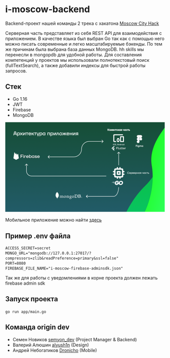 # i-moscow-backend

Backend-проект нашей команды 2 трека с хакатона [Moscow City Hack](https://moscityhack.innoagency.ru/#main)

Серверная часть представляет из себя REST API для взаимодействия с приложением. В качестве языка был выбран Go так как с помощью него можно писать современные и легко масштабируемые бэкенды. По тем же причинам была выбрана база данных MongoDB. hh skills мы перенесли в mongopdb для удобной работы. Для составления компетенций у проектов мы использовали полнотекстовый поиск (fullTextSearch), а также добавили индексы для быстрой работы запросов.

## Стек

* Go 1.16
* JWT
* Firebase
* MongoDB

![](https://github.com/semyon-dev/i.moscow/blob/master/stack.png)

Мобильное приложение можно найти [здесь](https://github.com/Dronicho/moscow_hack) 

## Пример .env файла

```
ACCESS_SECRET=secret
MONGO_URL="mongodb://127.0.0.1:27017/?compressors=zlib&readPreference=primary&ssl=false"
PORT=8080
FIREBASE_FILE_NAME="i-moscow-firebase-adminsdk.json"
```

Так же для работы с уведомлениями в корне проекта должен лежать firebase admin sdk

## Запуск проекта

`go run app/main.go`

## Команда origin dev

* Семен Новиков [semyon_dev](https://github.com/semyon-dev) (Project Manager & Backend)
* Валерий Алюшин [alyush1n](https://github.com/alyush1n)  (Design)
* Андрей Небогатиков [Dronicho](https://github.com/Dronicho)  (Mobile)

